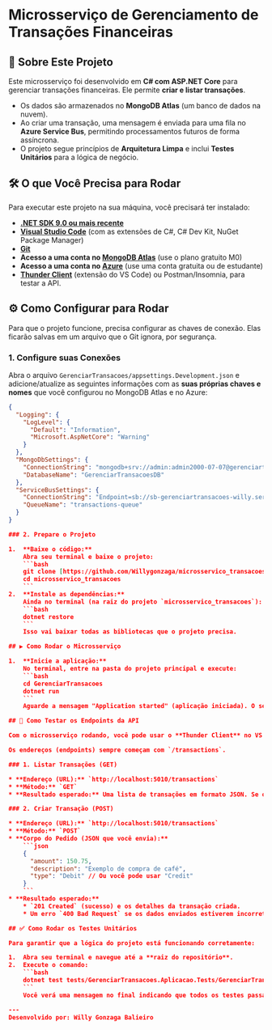 # Microsserviço de Gerenciamento de Transações Financeiras

## 🚀 Sobre Este Projeto

Este microsserviço foi desenvolvido em **C# com ASP.NET Core** para gerenciar transações financeiras. Ele permite **criar e listar transações**.

* Os dados são armazenados no **MongoDB Atlas** (um banco de dados na nuvem).
* Ao criar uma transação, uma mensagem é enviada para uma fila no **Azure Service Bus**, permitindo processamentos futuros de forma assíncrona.
* O projeto segue princípios de **Arquitetura Limpa** e inclui **Testes Unitários** para a lógica de negócio.

## 🛠️ O que Você Precisa para Rodar

Para executar este projeto na sua máquina, você precisará ter instalado:

* **[.NET SDK 9.0 ou mais recente](https://dotnet.microsoft.com/download)**
* **[Visual Studio Code](https://code.visualstudio.com/)** (com as extensões de C#, C# Dev Kit, NuGet Package Manager)
* **[Git](https://git-scm.com/downloads)**
* **Acesso a uma conta no [MongoDB Atlas](https://cloud.mongodb.com/)** (use o plano gratuito M0)
* **Acesso a uma conta no [Azure](https://portal.azure.com/)** (use uma conta gratuita ou de estudante)
* **[Thunder Client](https://marketplace.visualstudio.com/items?itemName=rangav.vscode-thunder-client)** (extensão do VS Code) ou Postman/Insomnia, para testar a API.

## ⚙️ Como Configurar para Rodar

Para que o projeto funcione, precisa configurar as chaves de conexão. Elas ficarão salvas em um arquivo que o Git ignora, por segurança.

### 1. Configure suas Conexões

Abra o arquivo `GerenciarTransacoes/appsettings.Development.json` e adicione/atualize as seguintes informações com as **suas próprias chaves e nomes** que você configurou no MongoDB Atlas e no Azure:

```json
{
  "Logging": {
    "LogLevel": {
      "Default": "Information",
      "Microsoft.AspNetCore": "Warning"
    }
  },
  "MongoDbSettings": {
    "ConnectionString": "mongodb+srv://admin:admin2000-07-07@gerenciartransacoesclus.udlzfm8.mongodb.net/?retryWrites=true&w=majority&appName=GerenciarTransacoesCluster",
    "DatabaseName": "GerenciarTransacoesDB"
  },
  "ServiceBusSettings": {
    "ConnectionString": "Endpoint=sb://sb-gerenciartransacoes-willy.servicebus.windows.net/;SharedAccessKeyName=RootManageSharedAccessKey;SharedAccessKey=SUA_CHAVE_DE_ACESSO_COMPARTILHADA_AQUI",
    "QueueName": "transactions-queue"
  }
}

### 2. Prepare o Projeto

1.  **Baixe o código:**
    Abra seu terminal e baixe o projeto:
    ```bash
    git clone [https://github.com/Willygonzaga/microsservico_transacoes.git](https://github.com/Willygonzaga/microsservico_transacoes.git)
    cd microsservico_transacoes
    ```
2.  **Instale as dependências:**
    Ainda no terminal (na raiz do projeto `microsservico_transacoes`):
    ```bash
    dotnet restore
    ```
    Isso vai baixar todas as bibliotecas que o projeto precisa.

## ▶️ Como Rodar o Microsserviço

1.  **Inicie a aplicação:**
    No terminal, entre na pasta do projeto principal e execute:
    ```bash
    cd GerenciarTransacoes
    dotnet run
    ```
    Aguarde a mensagem "Application started" (aplicação iniciada). O serviço estará disponível em `http://localhost:5010` (ou uma porta parecida que aparecerá no terminal).

## 🚀 Como Testar os Endpoints da API

Com o microsserviço rodando, você pode usar o **Thunder Client** no VS Code (foi o que eu usei) para enviar requisições.

Os endereços (endpoints) sempre começam com `/transactions`.

### 1. Listar Transações (GET)

* **Endereço (URL):** `http://localhost:5010/transactions`
* **Método:** `GET`
* **Resultado esperado:** Uma lista de transações em formato JSON. Se o banco estiver vazio, ele retornará `[]`.

### 2. Criar Transação (POST)

* **Endereço (URL):** `http://localhost:5010/transactions`
* **Método:** `POST`
* **Corpo do Pedido (JSON que você envia):**
    ```json
    {
      "amount": 150.75,
      "description": "Exemplo de compra de café",
      "type": "Debit" // Ou você pode usar "Credit"
    }
    ```
* **Resultado esperado:**
    * `201 Created` (sucesso) e os detalhes da transação criada.
    * Um erro `400 Bad Request` se os dados enviados estiverem incorretos.

## ✅ Como Rodar os Testes Unitários

Para garantir que a lógica do projeto está funcionando corretamente:

1.  Abra seu terminal e navegue até a **raiz do repositório**.
2.  Execute o comando:
    ```bash
    dotnet test tests/GerenciarTransacoes.Aplicacao.Tests/GerenciarTransacoes.Aplicacao.Tests.csproj
    ```
    Você verá uma mensagem no final indicando que todos os testes passaram (ex: "bem-sucedido: 8").

---
Desenvolvido por: Willy Gonzaga Balieiro